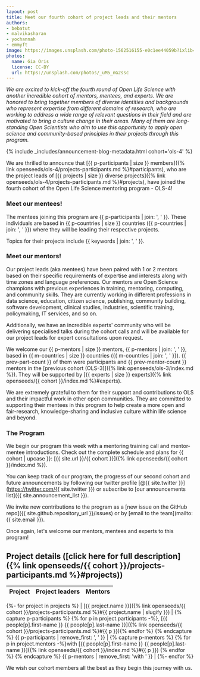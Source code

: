 ```yaml
---
layout: post
title: Meet our fourth cohort of project leads and their mentors
authors:
- bebatut
- malvikasharan
- yochannah
- emmyft
image: https://images.unsplash.com/photo-1562516155-e0c1ee44059b?ixlib=rb-1.2.1&ixid=MnwxMjA3fDB8MHxwaG90by1wYWdlfHx8fGVufDB8fHx8&auto=format&fit=crop&w=2089&q=80
photos:
  name: Gia Oris
  license: CC-BY
  url: https://unsplash.com/photos/_uM5_nG2ssc
---
```


*We are excited to kick-off the fourth round of Open Life Science with another incredible cohort of mentors, mentees, and experts. We are honored to bring together members of diverse identities and backgrounds who represent expertise from different domains of research, who are working to address a wide range of relevant questions in their field and are motivated to bring a culture change in their areas. Many of them are long-standing Open Scientists who aim to use this opportunity to apply open science and community-based principles in their projects through this program.*

{% include _includes/announcement-blog-metadata.html cohort='ols-4' %}

We are thrilled to announce that [{{ p-participants | size }} members]({% link openseeds/ols-4/projects-participants.md %}#participants), who are the project leads of [{{ projects | size }} diverse projects]({% link openseeds/ols-4/projects-participants.md %}#projects), have joined the fourth cohort of the Open Life Science mentoring program - OLS-4!

### Meet our mentees!

The mentees joining this program are {{ p-participants | join: ', ' }}. These individuals are based in {{ p-countries | size }} countries ({{ p-countries | join: ', ' }}) where they will be leading their respective projects.

Topics for their projects include {{ keywords | join: ', ' }}.

### Meet our mentors!

Our project leads (aka mentees) have been paired with 1 or 2 mentors based on their specific requirements of expertise and interests along with time zones and language preferences. Our mentors are Open Science champions with previous experiences in training, mentoring, computing, and community skills. They are currently working in different professions in data science, education, citizen science, publishing, community building, software development, clinical studies, industries, scientific training, policymaking, IT services, and so on.

Additionally, we have an incredible experts' community who will be delivering specialised talks during the cohort calls and will be available for our project leads for expert consultations upon request.

We welcome our {{ p-mentors | size }} mentors, {{ p-mentors | join: ', ' }}, based in {{ m-countries | size }} countries ({{ m-countries | join: ', ' }}). {{ prev-part-count }} of them were participants and {{ prev-mentor-count }} mentors in the [previous cohort (OLS-3)]({% link openseeds/ols-3/index.md %}). They will be supported by [{{ experts | size }} experts]({% link openseeds/{{ cohort }}/index.md %}#experts).

We are extremely grateful to them for their support and contributions to OLS and their impactful work in other open communities. They are committed to supporting their mentees in this program to help create a more open and fair-research, knowledge-sharing and inclusive culture within life science and beyond.

### The Program

We begin our program this week with a mentoring training call and mentor-mentee introductions. Check out the complete schedule and plans for {{ cohort | upcase }}: [{{ site.url }}/{{ cohort }}]({% link openseeds/{{ cohort }}/index.md %}).

You can keep track of our program, the progress of our second cohort and future announcements by following our twitter profile [@{{ site.twitter }}](https://twitter.com/{{ site.twitter }}) or subscribe to [our announcements list]({{ site.announcement_list }}).

We invite new contributions to the program as a [new issue on the GitHub repo]({{ site.github.repository_url }}/issues) or by [email to the team](mailto:{{ site.email }}).

Once again, let's welcome our mentors, mentees and experts to this program!

## Project details ([click here for full description]({% link openseeds/{{ cohort }}/projects-participants.md %}#projects))

| Project | Project leaders | Mentors |
|----------|-----------------------|------------|
{%- for project in projects %}
| [{{ project.name }}]({% link openseeds/{{ cohort }}/projects-participants.md %}#{{ project.name | slugify }}) | {% capture p-participants %} {% for p in project.participants -%}, [{{ people[p].first-name }} {{ people[p].last-name }}]({% link openseeds/{{ cohort }}/projects-participants.md %}#{{ p }}){% endfor %} {% endcapture %} {{ p-participants | remove_first: ', ' }} | {% capture p-mentors %} {% for p in project.mentors -%}with [{{ people[p].first-name }} {{ people[p].last-name }}]({% link openseeds/{{ cohort }}/index.md %}#{{ p }}) {% endfor %} {% endcapture %} {{ p-mentors | remove_first: 'with ' }} |
{%- endfor %}

We wish our cohort members all the best as they begin this journey with us.
